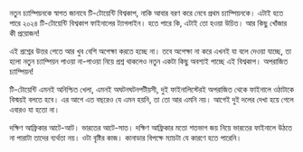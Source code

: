 নতুন চ্যাম্পিয়নকে স্বাগত জানাবে টি-টোয়েন্টি বিশ্বকাপ, নাকি আবার বরণ করে নেবে প্রথম চ্যাম্পিয়নকে। এটাই হতে পারে ২০২৪ টি-টোয়েন্টি বিশ্বকাপ ফাইনালের ট্যাগলাইন। হতে পারে কি, এটাই তো হওয়া উচিত। আর কিছু খোঁজার কী প্রয়োজন!

এই প্রশ্নের উত্তর পেতে আর খুব বেশি অপেক্ষা করতে হচ্ছে না। তবে অপেক্ষা না করে এখনই যা বলে দেওয়া যাচ্ছে, তা হলো নতুন চ্যাম্পিয়ন পাওয়া না-পাওয়া নিয়ে প্রশ্ন থাকলেও নতুন একটা কিছু অবশ্যই পাচ্ছে এই বিশ্বকাপ। অপরাজিত চ্যাম্পিয়ন!

টি-টোয়েন্টি এমনই অনিশ্চিত খেলা, এমনই অঘটনঘটনপটীয়সী, দুই ফাইনালিস্টেরই অপরাজিত থেকে ফাইনালে ওঠাটাকে বিস্ময়ই বলতে হবে। এর আগে এত বছরেও যে এমন হয়নি, তা তো আর এমনি নয়। আগেই দুই দলের দেখা হয়ে গেলে এবারও যা হতো না।

দক্ষিণ আফ্রিকার আটে-আট। ভারতের আটে-সাত। দক্ষিণ আফ্রিকার মতো শতভাগ জয় নিয়ে ভারতের ফাইনালে উঠতে না পারাটা তাদের ব্যর্থতা নয়। ওটা বৃষ্টির কাজ। কানাডার বিপক্ষে ম্যাচটা যে কারণে হতে পারেনি।
